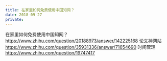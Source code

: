 ```yaml
---
title: 在家里如何免费使用中国知网？
date: 2018-09-27
private:
---
```

在家里如何免费使用中国知网？
https://www.zhihu.com/question/20188973/answer/142225168
论文神网站
https://www.zhihu.com/question/35931336/answer/71654690
时间管理
https://www.zhihu.com/question/19747417